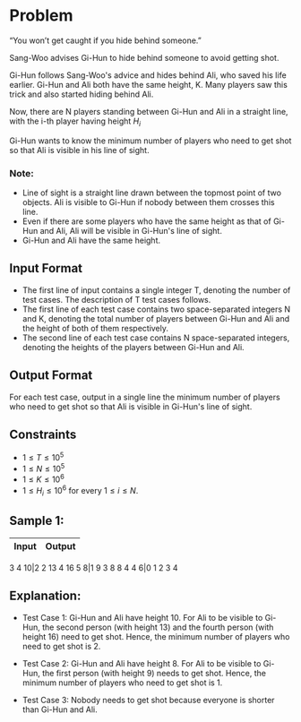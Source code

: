 
# Problem
“You won’t get caught if you hide behind someone.”

Sang-Woo advises Gi-Hun to hide behind someone to avoid getting shot.

Gi-Hun follows Sang-Woo's advice and hides behind Ali, who saved his life earlier. Gi-Hun and Ali both have the same height, 
K. Many players saw this trick and also started hiding behind Ali.

Now, there are N players standing between Gi-Hun and Ali in a straight line, with the i-th player having height $H_i$​

Gi-Hun wants to know the minimum number of players who need to get shot so that Ali is visible in his line of sight.

### Note:
- Line of sight is a straight line drawn between the topmost point of two objects. Ali is visible to Gi-Hun if nobody between them crosses this line.
- Even if there are some players who have the same height as that of Gi-Hun and Ali, Ali will be visible in Gi-Hun's line of sight.
- Gi-Hun and Ali have the same height.
## Input Format
- The first line of input contains a single integer 
T, denoting the number of test cases. The description of 
T test cases follows.
- The first line of each test case contains two space-separated integers 
N and 
K, denoting the total number of players between Gi-Hun and Ali and the height of both of them respectively.
- The second line of each test case contains 
N space-separated integers, denoting the heights of the players between Gi-Hun and Ali.

## Output Format
For each test case, output in a single line the minimum number of players who need to get shot so that Ali is visible in Gi-Hun's line of sight.

## Constraints
 - $1≤T≤10^5$
 - $1≤N≤10^5$
 - $1≤K≤10^6$
 - $1≤H_i≤10^6$ for every $1≤i≤N.$

## Sample 1:
Input | Output
-|-
3
4 10|2
2 13 4 16
5 8|1
9 3 8 8 4
4 6|0
1 2 3 4

## Explanation:
- Test Case 1: Gi-Hun and Ali have height 10. For Ali to be visible to Gi-Hun, the second person (with height 13) and the fourth person (with height 16) need to get shot. Hence, the minimum number of players who need to get shot is 2.

- Test Case 2: Gi-Hun and Ali have height 8. For Ali to be visible to Gi-Hun, the first person (with height 9) needs to get shot. Hence, the minimum number of players who need to get shot is 1.

- Test Case 3: Nobody needs to get shot because everyone is shorter than Gi-Hun and Ali.